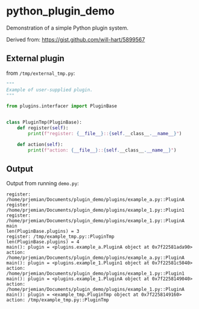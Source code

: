 # python_plugin_demo
Demonstration of a simple Python plugin system.

Derived from: https://gist.github.com/will-hart/5899567

## External plugin

from `/tmp/external_tmp.py`:

```py
"""
Example of user-supplied plugin.
"""

from plugins.interfacer import PluginBase


class PluginTmp(PluginBase):
    def register(self):
        print(f"register: {__file__}::{self.__class__.__name__}")

    def action(self):
        print(f"action: {__file__}::{self.__class__.__name__}")
```

## Output

Output from running `demo.py`:

```
register: /home/prjemian/Documents/plugin_demo/plugins/example_a.py::PluginA
register: /home/prjemian/Documents/plugin_demo/plugins/example_1.py::Plugin1
register: /home/prjemian/Documents/plugin_demo/plugins/example_1.py::PluginA
main
len(PluginBase.plugins) = 3
register: /tmp/example_tmp.py::PluginTmp
len(PluginBase.plugins) = 4
main(): plugin = <plugins.example_a.PluginA object at 0x7f22581ada90>
action: /home/prjemian/Documents/plugin_demo/plugins/example_a.py::PluginA
main(): plugin = <plugins.example_1.Plugin1 object at 0x7f22581c5040>
action: /home/prjemian/Documents/plugin_demo/plugins/example_1.py::Plugin1
main(): plugin = <plugins.example_1.PluginA object at 0x7f2258149040>
action: /home/prjemian/Documents/plugin_demo/plugins/example_1.py::PluginA
main(): plugin = <example_tmp.PluginTmp object at 0x7f2258149160>
action: /tmp/example_tmp.py::PluginTmp
```
